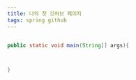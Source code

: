 ```yaml
---
title: 나의 첫 깃허브 페이지
tags: spring github
---
```


```java

public static void main(String[] args){



}

```